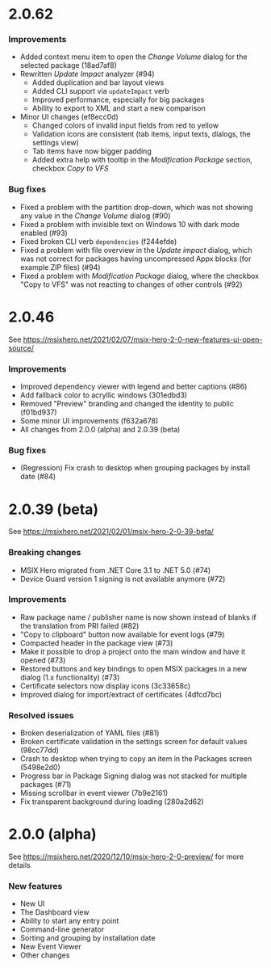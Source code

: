 # 2.0.62
### Improvements ###
* Added context menu item to open the *Change Volume* dialog for the selected package (18ad7af8)
* Rewritten *Update Impact* analyzer (#94)
  * Added duplication and bar layout views
  * Added CLI support via `updateImpact` verb
  * Improved performance, especially for big packages
  * Ability to export to XML and start a new comparison
* Minor UI changes (ef8ecc0d)
  * Changed colors of invalid input fields from red to yellow
  * Validation icons are consistent (tab items, input texts, dialogs, the settings view)
  * Tab items have now bigger padding
  * Added extra help with tooltip in the *Modification Package* section, checkbox *Copy to VFS*

### Bug fixes ###
* Fixed a problem with the partition drop-down, which was not showing any value in the *Change Volume* dialog (#90)
* Fixed a problem with invisible text on Windows 10 with dark mode enabled (#93)
* Fixed broken CLI verb `dependencies` (f244efde)
* Fixed a problem with file overview in the *Update impact* dialog, which was not correct for packages having uncompressed Appx blocks (for example ZIP files) (#94)
* Fixed a problem with *Modification Package* dialog, where the checkbox "Copy to VFS" was not reacting to changes of other controls (#92)

# 2.0.46
See https://msixhero.net/2021/02/07/msix-hero-2-0-new-features-ui-open-source/

### Improvements ###
* Improved dependency viewer with legend and better captions (#86)
* Add fallback color to acryllic windows (301edbd3)
* Removed "Preview" branding and changed the identity to public (f01bd937)
* Some minor UI improvements (f632a678)
* All changes from 2.0.0 (alpha) and 2.0.39 (beta)

### Bug fixes ###
* (Regression) Fix crash to desktop when grouping packages by install date (#84)

# 2.0.39 (beta) #
See https://msixhero.net/2021/02/01/msix-hero-2-0-39-beta/

### Breaking changes ###
* MSIX Hero migrated from .NET Core 3.1 to .NET 5.0 (#74)
* Device Guard version 1 signing is not available anymore (#72)

### Improvements ###
* Raw package name / publisher name is now shown instead of blanks if the translation from PRI failed (#82)
* "Copy to clipboard" button now available for event logs (#79)
* Compacted header in the package view (#73)
* Make it possible to drop a project onto the main window and have it opened (#73)
* Restored buttons and key bindings to open MSIX packages in a new dialog (1.x functionality) (#73)
* Certificate selectors now display icons (3c33658c)
* Improved dialog for import/extract of certificates (4dfcd7bc)

### Resolved issues ###
* Broken deserialization of YAML files (#81)
* Broken certificate validation in the settings screen for default values (98cc77dd)
* Crash to desktop when trying to copy an item in the Packages screen (5498e2d0)
* Progress bar in Package Signing dialog was not stacked for multiple packages (#71)
* Missing scrollbar in event viewer (7b9e2161)
* Fix transparent background during loading (280a2d62)

# 2.0.0 (alpha) #
See https://msixhero.net/2020/12/10/msix-hero-2-0-preview/ for more details

### New features ###
* New UI
* The Dashboard view
* Ability to start any entry point
* Command-line generator
* Sorting and grouping by installation date
* New Event Viewer
* Other changes
